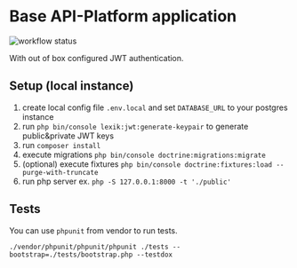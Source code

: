 # Base API-Platform application

![workflow status](https://github.com/szelep/base-api-platform/actions/workflows/ci.yml/badge.svg)

With out of box configured JWT authentication.

## Setup (local instance)
1. create local config file `.env.local` and set `DATABASE_URL` to your postgres instance
2. run `php bin/console lexik:jwt:generate-keypair` to generate public&private JWT keys
3. run `composer install`
4. execute migrations `php bin/console doctrine:migrations:migrate`
5. (optional) execute fixtures `php bin/console doctrine:fixtures:load --purge-with-truncate`
6. run php server ex. `php -S 127.0.0.1:8000 -t './public'`


## Tests

You can use `phpunit` from vendor to run tests.

```
./vendor/phpunit/phpunit/phpunit ./tests --bootstrap=./tests/bootstrap.php --testdox 
```
